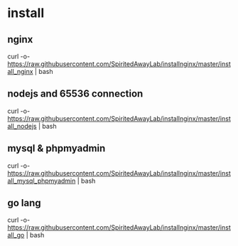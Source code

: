 # install 
## nginx
curl -o- https://raw.githubusercontent.com/SpiritedAwayLab/installnginx/master/install_nginx  | bash
## nodejs and 65536 connection
curl -o- https://raw.githubusercontent.com/SpiritedAwayLab/installnginx/master/install_nodejs | bash
## mysql & phpmyadmin
curl -o- https://raw.githubusercontent.com/SpiritedAwayLab/installnginx/master/install_mysql_phpmyadmin | bash
## go lang
curl -o- https://raw.githubusercontent.com/SpiritedAwayLab/installnginx/master/install_go | bash

